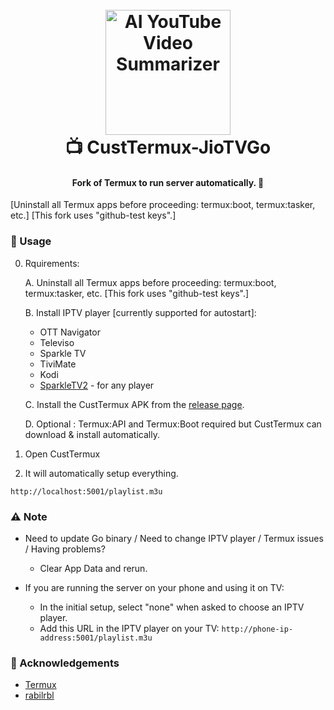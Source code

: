 <h1 align="center">
  <br>
  <a href="https://github.com/siddharthsky/ai-video-summarizer-and-timestamp-generator-LLM-p">
    <img src="https://github.com/siddharthsky/CustTermux-JioTVGo/blob/5e4151627498699e8f2b030479a4abc69f638a85/_assets/full-pg-cir-crop.png" alt="AI YouTube Video Summarizer" width="200">
  </a>
  <br>
  📺 CustTermux-JioTVGo
  <br>
</h1>

<h4 align="center">Fork of Termux to run server automatically. 🚀</h4>





[Uninstall all Termux apps before proceeding: termux:boot, termux:tasker, etc.] [This fork uses "github-test keys".] 

### 🚀 Usage

0. Rquirements:
   
   A. Uninstall all Termux apps before proceeding: termux:boot, termux:tasker, etc. [This fork uses "github-test keys".] 

   B. Install IPTV player [currently supported for autostart]:
      - OTT Navigator
      - Televiso
      - Sparkle TV
      - TiviMate
      - Kodi
      - [SparkleTV2](https://github.com/siddharthsky/SparkleTV2-auto-service) - for any player 

   C. Install the CustTermux APK from the [release page](https://github.com/siddharthsky/CustTermux-JioTVGo/releases).

   D. Optional : Termux:API and Termux:Boot required but CustTermux can download & install automatically.
  

1. Open CustTermux

2. It will automatically setup everything.










`http://localhost:5001/playlist.m3u`

### ⚠️ Note

- Need to update Go binary / Need to change IPTV player / Termux issues / Having problems?
   - Clear App Data and rerun.

- If you are running the server on your phone and using it on TV:
   - In the initial setup, select "none" when asked to choose an IPTV player.
   - Add this URL in the IPTV player on your TV: `http://phone-ip-address:5001/playlist.m3u`

### 🙌 Acknowledgements

- [Termux](https://github.com/termux)
- [rabilrbl](https://github.com/rabilrbl)
